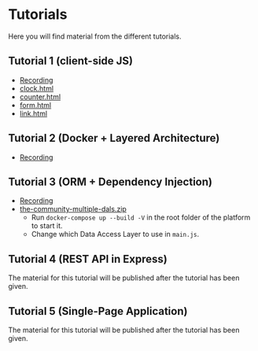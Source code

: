 # Tutorials
Here you will find material from the different tutorials.

## Tutorial 1 (client-side JS)
* [Recording](https://ju.instructure.com/courses/3372/pages/tutorial-recordings)
* <a href="./static-files/tutorial-01/clock.html">clock.html</a>
* <a href="./static-files/tutorial-01/counter.html">counter.html</a>
* <a href="./static-files/tutorial-01/form.html">form.html</a>
* <a href="./static-files/tutorial-01/link.html">link.html</a>

## Tutorial 2 (Docker + Layered Architecture)
* [Recording](https://ju.instructure.com/courses/3372/pages/tutorial-recordings)

## Tutorial 3 (ORM + Dependency Injection)
* [Recording](https://ju.instructure.com/courses/3372/pages/tutorial-recordings)
* [the-community-multiple-dals.zip](./static-files/tutorial-03/the-community-multiple-dals.zip)
  * Run `docker-compose up --build -V` in the root folder of the platform to start it.
  * Change which Data Access Layer to use in `main.js`.

## Tutorial 4 (REST API in Express)
The material for this tutorial will be published after the tutorial has been given.

## Tutorial 5 (Single-Page Application)
The material for this tutorial will be published after the tutorial has been given.